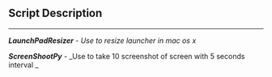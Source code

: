 ## Script Description
---
**_LaunchPadResizer_** - _Use to resize launcher in mac os x_

**_ScreenShootPy_** - _Use to take 10 screenshot of screen with 5 seconds interval _
